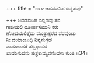 +++
title = "೦೩೪ ಆದಡವನಿಪ ಬಿನ್ನಹವು"

+++
ಆದಡವನಿಪ ಬಿನ್ನಹವು ತನ  
ಗಾದಿಯಲಿ ದೂರ್ವಾಸಮುನಿ ಕರು  
ಣೋದಯಲಿತ್ತೈದು ಮಂತ್ರಾಕ್ಷರದ ವರವುಂಟು   
ನೀ ದಯಾಂಬುಧಿ ನಿನ್ನನುಗ್ರಹ  
ವಾದುದಾದರೆ ತದ್ವಿಧಾನದ  
ಲಾದರಿಸುವೆನು ಪುತ್ರಕಾಮ್ಯವನೆಂದಳಾ ಕುಂತಿ     ॥34॥